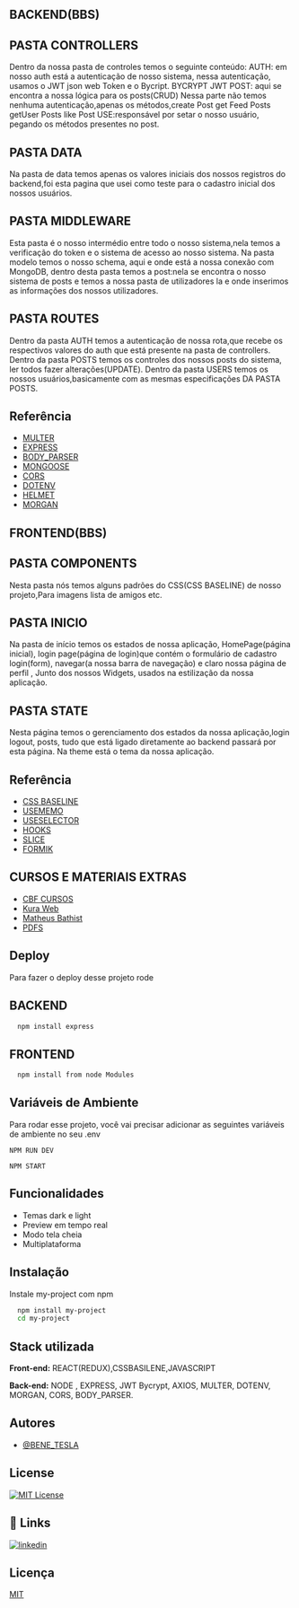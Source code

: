 

## BACKEND(BBS)

## PASTA CONTROLLERS
Dentro da nossa pasta de controles temos o seguinte conteúdo:
AUTH:  em nosso auth está a autenticação de nosso sistema, nessa autenticação, usamos o JWT json web Token e o Bycript.
BYCRYPT 
 JWT
POST: aqui se encontra a nossa lógica para os posts(CRUD)
Nessa parte não temos nenhuma autenticação,apenas os métodos,create Post
get Feed Posts
 getUser Posts
like Post
USE:responsável por setar o nosso usuário, pegando os métodos presentes no post.
## PASTA DATA
Na pasta de data temos apenas os valores iniciais dos nossos registros do backend,foi esta pagina que usei como teste para o cadastro inicial dos nossos usuários.
## PASTA MIDDLEWARE
Esta pasta é o nosso intermédio entre todo o nosso sistema,nela temos a verificação do token e o sistema de acesso ao nosso sistema.
Na pasta modelo temos o nosso schema, aqui e onde está a nossa conexão com MongoDB, dentro desta pasta temos a post:nela se encontra o nosso sistema de posts e temos a nossa pasta de utilizadores la e onde inserimos as informações dos nossos utilizadores.
## PASTA ROUTES
Dentro da pasta AUTH temos a autenticação de nossa rota,que recebe os respectivos valores do auth que está presente na pasta de controllers.
Dentro da pasta POSTS temos os controles dos nossos posts do sistema, ler todos fazer alterações(UPDATE).
Dentro da pasta USERS temos  os nossos usuários,basicamente com as mesmas especificações  DA PASTA POSTS.

## Referência

 - [MULTER](https://www.npmjs.com/package/multer)
 - [EXPRESS](https://www.npmjs.com/package/express)
 - [BODY_PARSER](https://www.npmjs.com/package/body-parser)
 - [MONGOOSE](https://www.npmjs.com/package/mongoose)
 - [CORS](https://www.npmjs.com/package/cors)
 - [DOTENV](https://www.npmjs.com/package/dotenv)
 - [HELMET](https://www.npmjs.com/package/helmet)
 - [MORGAN](https://www.npmjs.com/package/morgan)

## FRONTEND(BBS)

## PASTA COMPONENTS
Nesta pasta nós temos alguns padrões do CSS(CSS BASELINE) de nosso projeto,Para imagens lista de amigos etc.

## PASTA INICIO
Na pasta de início temos os estados de nossa aplicação, HomePage(página inicial),  login page(página de login)que contém o formulário de cadastro login(form), navegar(a nossa barra de navegação) e claro nossa página de perfil , Junto dos nossos Widgets, usados na estilização da nossa aplicação.
## PASTA STATE
Nesta página temos o gerenciamento dos estados da nossa aplicação,login logout, posts, tudo que está ligado diretamente ao backend passará por esta página. 
Na theme está o tema da nossa aplicação.




## Referência

 - [CSS BASELINE](https://mui.com/material-ui/react-css-baseline/)
 - [USEMEMO](https://www.w3schools.com/react/react_usememo.asp)
 - [USESELECTOR](https://react-redux.js.org/api/hooks#useselector)
 - [HOOKS](https://react-redux.js.org/api/hooks)
 - [SLICE](https://react-redux.js.org/tutorials/quick-start#create-a-redux-state-slice)
 - [FORMIK](https://formik.org/docs/examples/with-material-ui)
 
 ## CURSOS E MATERIAIS EXTRAS
  - [CBF CURSOS ](https://www.cursou.com.br/informatica/programacao/javascript/react-biblioteca-javascript-interfaces-usuario/)
  - [Kura Web ](https://www.cursou.com.br/informatica/react-redux/)
  - [Matheus Bathist ](https://www.youtube.com/watch?v=sHyoMWnnLGU&t=6s&ab_channel=MatheusBattisti-HoradeCodar)
  - [PDFS ](https://drive.google.com/drive/folders/1g0FYNhOlK7bvZNO6o1Ko4XcuZMg9uLM7)
  


## Deploy

Para fazer o deploy desse projeto rode

## BACKEND
```bash
  npm install express

```

## FRONTEND
```bash
  npm install from node Modules

```

## Variáveis de Ambiente

Para rodar esse projeto, você vai precisar adicionar as seguintes variáveis de ambiente no seu .env

`NPM RUN DEV`

`NPM START`


## Funcionalidades

- Temas dark e light
- Preview em tempo real
- Modo tela cheia
- Multiplataforma


## Instalação

Instale my-project com npm

```bash
  npm install my-project
  cd my-project
```
    
    
## Stack utilizada

**Front-end:** REACT(REDUX),CSSBASILENE,JAVASCRIPT

**Back-end:** NODE , EXPRESS, JWT Bycrypt, AXIOS, MULTER, DOTENV, MORGAN, CORS, BODY_PARSER.



## Autores

- [@BENE_TESLA](https://github.com/benetesla)


## License


[![MIT License](https://img.shields.io/badge/License-MIT-green.svg)](https://choosealicense.com/licenses/mit/)


## 🔗 Links
[![linkedin](https://img.shields.io/badge/linkedin-0A66C2?style=for-the-badge&logo=linkedin&logoColor=white)](https://www.linkedin.com/in/bene-tesla/)


## Licença

[MIT](https://choosealicense.com/licenses/mit/)

